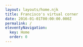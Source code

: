 ```yaml
---
layout: layouts/home.njk
title: Francisco's virtual corner
date: 2016-01-01T00:00:00.000Z
permalink: /
eleventyNavigation:
  key: Home
  order: 0
---
```


